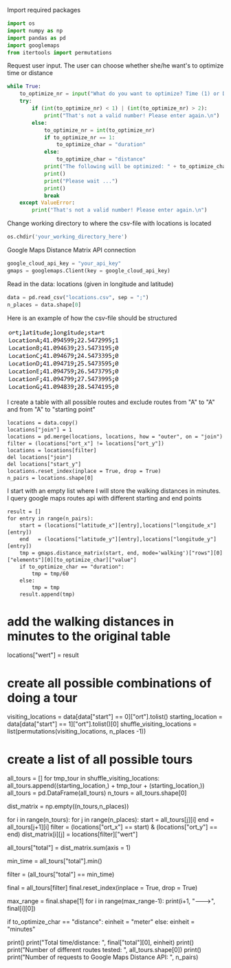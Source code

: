Import required packages

```python
import os
import numpy as np
import pandas as pd
import googlemaps
from itertools import permutations
```

Request user input. The user can choose whether she/he want's to optimize time or distance

```python
while True:
    to_optimize_nr = input("What do you want to optimize? Time (1) or Distance (2)? Input: ")
    try:
        if (int(to_optimize_nr) < 1) | (int(to_optimize_nr) > 2):
            print("That's not a valid number! Please enter again.\n")
        else:
            to_optimize_nr = int(to_optimize_nr)
            if to_optimize_nr == 1:
                to_optimize_char = "duration"
            else:
                to_optimize_char = "distance"
            print("The following will be optimized: " + to_optimize_char)
            print()
            print("Please wait ...")
            print()
            break
    except ValueError:
        print("That's not a valid number! Please enter again.\n")
```

Change working directory to where the csv-file with locations is located
```python
os.chdir('your_working_directory_here')
```

Google Maps Distance Matrix API connection
```python
google_cloud_api_key = "your_api_key"
gmaps = googlemaps.Client(key = google_cloud_api_key)
```

Read in the data: locations (given in longitude and latitude)
```python
data = pd.read_csv("locations.csv", sep = ";")
n_places = data.shape[0]
```

Here is an example of how the csv-file should be structured<br><br>
<img src="images/python_route_optimization_sample_csv.png?raw=true"/>


I create a table with all possible routes and exclude routes from "A" to "A" and from "A" to "starting point"
```
locations = data.copy()
locations["join"] = 1
locations = pd.merge(locations, locations, how = "outer", on = "join")
filter = (locations["ort_x"] != locations["ort_y"])
locations = locations[filter]
del locations["join"]
del locations["start_y"]
locations.reset_index(inplace = True, drop = True)
n_pairs = locations.shape[0]
```

I start with an empty list where I will store the walking distances in minutes.<br>
I query google maps routes api with different starting and end points
```
result = []
for entry in range(n_pairs):
    start = (locations["latitude_x"][entry],locations["longitude_x"][entry])
    end   = (locations["latitude_y"][entry],locations["longitude_y"][entry])
    tmp = gmaps.distance_matrix(start, end, mode='walking')["rows"][0]["elements"][0][to_optimize_char]["value"]
    if to_optimize_char == "duration":
        tmp = tmp/60
    else:
        tmp = tmp
    result.append(tmp)
```
    
# add the walking distances in minutes to the original table
locations["wert"] = result

# create all possible combinations of doing a tour
visiting_locations = data[data["start"] == 0]["ort"].tolist()
starting_location  = data[data["start"] == 1]["ort"].tolist()[0]
shuffle_visiting_locations = list(permutations(visiting_locations, n_places -1))

# create a list of all possible tours
all_tours = []
for tmp_tour in shuffle_visiting_locations:
    all_tours.append((starting_location,) + tmp_tour + (starting_location,))
all_tours = pd.DataFrame(all_tours)
n_tours = all_tours.shape[0]


dist_matrix = np.empty((n_tours,n_places))

for i in range(n_tours):
    for j in range(n_places):
        start = all_tours[j][i]
        end   = all_tours[j+1][i]
        filter = (locations["ort_x"] == start) & (locations["ort_y"] == end)
        dist_matrix[i][j] = locations[filter]["wert"]
        
all_tours["total"] = dist_matrix.sum(axis = 1)

min_time = all_tours["total"].min()

filter = (all_tours["total"] == min_time)

final = all_tours[filter]
final.reset_index(inplace = True, drop = True)

max_range = final.shape[1]
for i in range(max_range-1):
    print(i+1,  "--->", final[i][0])
    
if to_optimize_char == "distance":
    einheit = "meter"
else:
    einheit = "minutes"

print()
print("Total time/distance: ", final["total"][0], einheit)
print()
print("Number of different routes tested: ", all_tours.shape[0])
print()
print("Number of requests to Google Maps Distance API: ", n_pairs)
```
